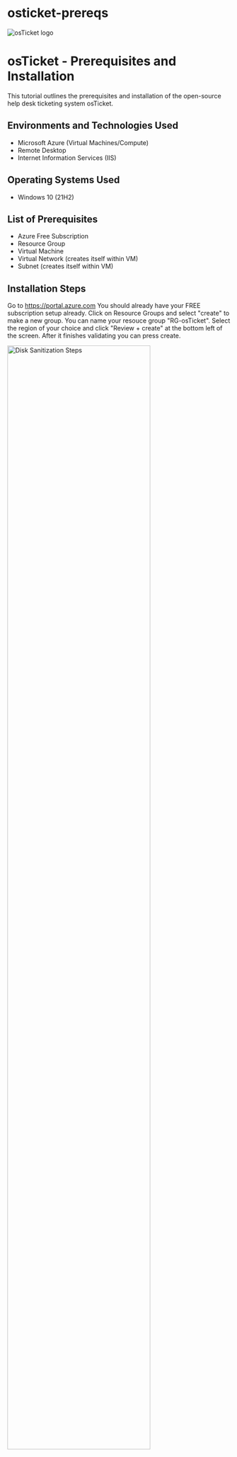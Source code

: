 # osticket-prereqs
<img src="https://i.imgur.com/Clzj7Xs.png" alt="osTicket logo"/>
</p>

<h1>osTicket - Prerequisites and Installation</h1>
This tutorial outlines the prerequisites and installation of the open-source help desk ticketing system osTicket.<br />


<h2>Environments and Technologies Used</h2>

- Microsoft Azure (Virtual Machines/Compute)
- Remote Desktop
- Internet Information Services (IIS)

<h2>Operating Systems Used </h2>

- Windows 10</b> (21H2)

<h2>List of Prerequisites</h2>

- Azure Free Subscription
- Resource Group
- Virtual Machine
- Virtual Network (creates itself within VM)
- Subnet (creates itself within VM)

<h2>Installation Steps</h2>

Go to https://portal.azure.com You should already have your FREE subscription setup already. Click on Resource Groups and select "create" to make a new  group. You can name your resouce group "RG-osTicket". Select the region of your choice and click "Review + create" at the bottom left of the screen. After it finishes validating you can press create.  
<p>
<img src="https://i.imgur.com/WmQdVlm.png height="80%" width="80%" alt="Disk Sanitization Steps"/>
</p>
<p>
 
</p>
<br />


Next we will go to the top search bar and type in "Virtual Machine", you should see the icon appear. Click create and choose "Azure virtual machine". Set your resource group to the same one you just created previously. You can name your Virtual Machine "VM-osTicket". Make sure you region you select atches the region for your resource group (THIS IS VERY CRITICAL IN ORDER FOR EVERYTHING TO RUN SMOOTHLY). Where you see "Image" select Windows 10 Pro (notice that your region will change automatically so make sure you set your region back to whatever you had it at previously to match the resource group). 
<p>
<img src="https://i.imgur.com/ejdJPAk.png" height="80%" width="80%" alt="Disk Sanitization Steps"/>
</p>
<p>

</p>
<br />


When selecting a size you want to select an option that can power 2 or more VCPU's. The more storage will help your VM run faster and prevent lagging when you remote desktop into your VM later. You also want to choose your own "USER NAME" AND "PASSWORD" (remember it for later).
<p>
<img src="https://i.imgur.com/9riUAit.png" height="80%" width="80%" alt="Disk Sanitization Steps"/>
</p>
<p>

</p>
<br />


Press next until you get to 'Networking', you will notice that the VNet and SubNet will automatically generate for us. Click on 'Review + create' and your VM will validate. Next press create after it finishes validating.
<p>
<img src="https://i.imgur.com/R89OtVN.png" height="80%" width="80%" alt="Disk Sanitization Steps"/>
</p>
<p>

</p>
<br />
<img src="https://i.imgur.com/oUiurS9.png" height="80%" width="80%" alt="Disk Sanitization Steps"/>
</p>
The VM will then create (give it some time). This concludes the first few steps in creating our VM environment. Next we will install osTicket and other resources. 
